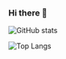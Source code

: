 ### Hi there 👋

<!--
**c-santana-sp/c-santana-sp** is a ✨ _special_ ✨ repository because its `README.md` (this file) appears on your GitHub profile.

Here are some ideas to get you started:

- 🔭 I’m currently working on ...
- 🌱 I’m currently learning ...
- 👯 I’m looking to collaborate on ...
- 🤔 I’m looking for help with ...
- 💬 Ask me about ...
- 📫 How to reach me: ...
- 😄 Pronouns: ...
- ⚡ Fun fact: ...
-->


![GitHub stats](https://github-readme-stats.vercel.app/api?username=CharalambosIoannou&show_icons=true&theme=dark)

![Top Langs](https://github-readme-stats.vercel.app/api/top-langs/?username=CharalambosIoannou&theme=dark)
